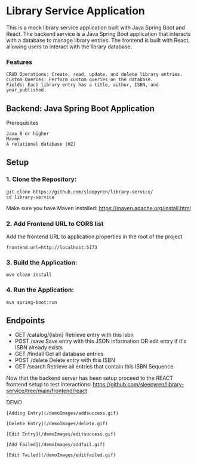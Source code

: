# Library Service Application

This is a mock library service application built with Java Spring Boot and React. The backend service is a Java Spring Boot application that interacts with a database to manage library entries. The frontend is built with React, allowing users to interact with the library database.
### Features

    CRUD Operations: Create, read, update, and delete library entries.
    Custom Queries: Perform custom queries on the database.
    Fields: Each library entry has a title, author, ISBN, and year_published.

## Backend: Java Spring Boot Application
Prerequisites

    Java 8 or higher
    Maven
    A relational database (H2)

## Setup

### 1. Clone the Repository:
    
    
    git clone https://github.com/sleepyren/library-service/
    cd library-service

Make sure you have Maven installed:
https://maven.apache.org/install.html

### 2. Add Frontend URL to CORS list
Add the frontend URL to application.properties in the root of the project
```
frontend.url=http://localhost:5173
```
### 3. Build the Application:
```
mvn clean install
```
### 4. Run the Application:

```
mvn spring-boot:run
```

## Endpoints
- GET /catalog/{isbn} Retrieve entry with this isbn 
- POST /save Save entry with this JSON information OR edit entry if it's ISBN already exists
- GET /findall Get all database entries
- POST /delete Delete entry with this ISBN
- GET /search Retrieve all entries that contain this ISBN Sequence

Now that the backend server has been setup proceed to the REACT frontend setup to test interactions:
https://github.com/sleepyren/library-service/tree/main/frontend/react

DEMO

    [Adding Entry](/demoImages/addsuccess.gif) 

    [Delete Entry](/demoImages/delete.gif)

    [Edit Entry](/demoImages/editsuccess.gif)

    [Add Failed](/demoImages/addfail.gif)

    [Edit Failed](/demoImages/editfailed.gif)